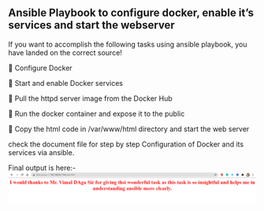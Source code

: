 ## Ansible Playbook to configure docker, enable it’s services and start the webserver

If you want to accomplish the following tasks using ansible playbook, you have landed on the correct source!

🔹 Configure Docker

🔹 Start and enable Docker services

🔹 Pull the httpd server image from the Docker Hub

🔹 Run the docker container and expose it to the public

🔹 Copy the html code in /var/www/html directory and start the web server


check the document file for step by step Configuration of Docker and its services via ansible.

Final output is here:-
![output_image](final_output_with_target_IP.png)
